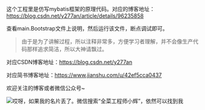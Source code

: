 这个工程里是仿写mybatis框架的原理代码。对应的博客地址：https://blog.csdn.net/y277an/article/details/96235858

查看main.Bootstrap文件上说明，然后运行该文件，断点调试即可。

> 由于是为了讲解过程，所以注释非常多，方便学习者理解，并不会像生产代码那样追求简洁，所以大神请飘过。

对应CSDN博客地址：https://blog.csdn.net/y277an

对应简书博客地址：https://www.jianshu.com/u/42ef5cca0437

欢迎关注的博客或者微信公众号~

![哎呀，如果我的名片丢了。微信搜索“全菜工程师小辉”，依然可以找到我](http://mseddl.gitee.io/photos/always/weixin-public.png)
